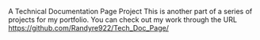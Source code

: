 A Technical Documentation Page Project
This is another part of a series of projects for my portfolio.
You can check out my work through the URL
https://github.com/Randyre922/Tech_Doc_Page/
